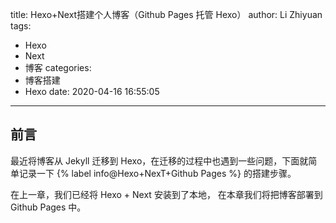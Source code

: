 title: Hexo+Next搭建个人博客（Github Pages 托管 Hexo）
author: Li Zhiyuan
tags:
  - Hexo
  - Next
  - 博客
categories:
  - 博客搭建
  - Hexo
date: 2020-04-16 16:55:05
---
## 前言

最近将博客从 Jekyll 迁移到 Hexo，在迁移的过程中也遇到一些问题，下面就简单记录一下 {% label info@Hexo+NexT+Github Pages %} 的搭建步骤。

在上一章，我们已经将 Hexo + Next 安装到了本地， 在本章我们将把博客部署到 Github Pages 中。

<!-- more -->
